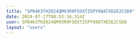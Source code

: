 ```yaml
---
title: "SP04K3THZ024QM93R9F5DXTZSPY98ATXD2E2CSD8"
date: 2024-07-17T08:53:16.514Z
user: SP04K3THZ024QM93R9F5DXTZSPY98ATXD2E2CSD8
layout: "users"
---
```

    
